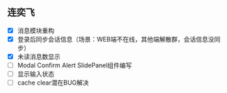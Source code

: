 ## 连奕飞
- [x] 消息模块重构
- [x] 登录后同步会话信息（场景：WEB端不在线，其他端解散群，会话信息没同步）
- [x] 未读消息数显示
- [ ] Modal Confirm Alert SlidePanel组件编写
- [ ] 显示输入状态
- [ ] cache clear潜在BUG解决
